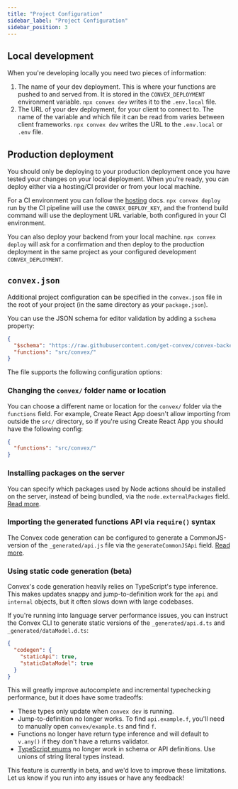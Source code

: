 ```yaml
---
title: "Project Configuration"
sidebar_label: "Project Configuration"
sidebar_position: 3
---
```


## Local development

When you're developing locally you need two pieces of information:

1. The name of your dev deployment. This is where your functions are pushed to
   and served from. It is stored in the `CONVEX_DEPLOYMENT` environment
   variable. `npx convex dev` writes it to the `.env.local` file.
2. The URL of your dev deployment, for your client to connect to. The name of
   the variable and which file it can be read from varies between client
   frameworks. `npx convex dev` writes the URL to the `.env.local` or `.env`
   file.

## Production deployment

You should only be deploying to your production deployment once you have tested
your changes on your local deployment. When you're ready, you can deploy either
via a hosting/CI provider or from your local machine.

For a CI environment you can follow the
[hosting](/production/hosting/hosting.mdx) docs. `npx convex deploy` run by the
CI pipeline will use the `CONVEX_DEPLOY_KEY`, and the frontend build command
will use the deployment URL variable, both configured in your CI environment.

You can also deploy your backend from your local machine. `npx convex deploy`
will ask for a confirmation and then deploy to the production deployment in the
same project as your configured development `CONVEX_DEPLOYMENT`.

## `convex.json`

Additional project configuration can be specified in the `convex.json` file in
the root of your project (in the same directory as your `package.json`).

You can use the JSON schema for editor validation by adding a `$schema`
property:

```json title="convex.json"
{
  "$schema": "https://raw.githubusercontent.com/get-convex/convex-backend/refs/heads/main/npm-packages/convex/schemas/convex.schema.json",
  "functions": "src/convex/"
}
```

The file supports the following configuration options:

### Changing the `convex/` folder name or location

You can choose a different name or location for the `convex/` folder via the
`functions` field. For example, Create React App doesn't allow importing from
outside the `src/` directory, so if you're using Create React App you should
have the following config:

```json title="convex.json"
{
  "functions": "src/convex/"
}
```

### Installing packages on the server

You can specify which packages used by Node actions should be installed on the
server, instead of being bundled, via the `node.externalPackages` field.
[Read more](/functions/bundling.mdx#external-packages).

### Importing the generated functions API via `require()` syntax

The Convex code generation can be configured to generate a CommonJS-version of
the `_generated/api.js` file via the `generateCommonJSApi` field.
[Read more](/client/javascript/node.mdx#javascript-with-commonjs-require-syntax).

### Using static code generation (beta)

Convex's code generation heavily relies on TypeScript's type inference. This
makes updates snappy and jump-to-definition work for the `api` and `internal`
objects, but it often slows down with large codebases.

If you're running into language server performance issues, you can instruct the
Convex CLI to generate static versions of the `_generated/api.d.ts` and
`_generated/dataModel.d.ts`:

```json title="convex.json"
{
  "codegen": {
    "staticApi": true,
    "staticDataModel": true
  }
}
```

This will greatly improve autocomplete and incremental typechecking performance,
but it does have some tradeoffs:

- These types only update when `convex dev` is running.
- Jump-to-definition no longer works. To find `api.example.f`, you'll need to
  manually open `convex/example.ts` and find `f`.
- Functions no longer have return type inference and will default to `v.any()`
  if they don't have a returns validator.
- [TypeScript enums](https://www.typescriptlang.org/docs/handbook/enums.html) no
  longer work in schema or API definitions. Use unions of string literal types
  instead.

This feature is currently in beta, and we'd love to improve these limitations.
Let us know if you run into any issues or have any feedback!
